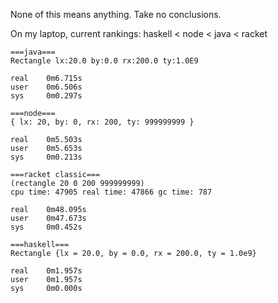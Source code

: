 None of this means anything. Take no conclusions.

On my laptop, current rankings: haskell < node < java < racket

```
===java===
Rectangle lx:20.0 by:0.0 rx:200.0 ty:1.0E9

real    0m6.715s
user    0m6.506s
sys     0m0.297s

===node===
{ lx: 20, by: 0, rx: 200, ty: 999999999 }

real    0m5.503s
user    0m5.653s
sys     0m0.213s

===racket classic===
(rectangle 20 0 200 999999999)
cpu time: 47905 real time: 47866 gc time: 787

real    0m48.095s
user    0m47.673s
sys     0m0.452s

===haskell===
Rectangle {lx = 20.0, by = 0.0, rx = 200.0, ty = 1.0e9}

real    0m1.957s
user    0m1.957s
sys     0m0.000s
```
